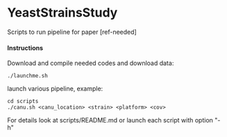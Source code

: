 # YeastStrainsStudy
Scripts to run pipeline for paper [ref-needed]

#### Instructions
Download and compile needed codes and download data:
	
	./launchme.sh

launch various pipeline, example:
	
	cd scripts	
	./canu.sh <canu_location> <strain> <platform> <cov>

For details look at scripts/README.md or launch each script with option "-h"

